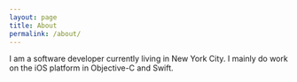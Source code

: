 ```yaml
---
layout: page
title: About
permalink: /about/
---
```


I am a software developer currently living in New York City. I
mainly do work on the iOS platform in Objective-C and Swift.
